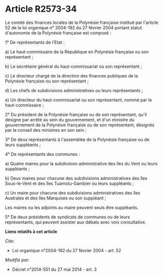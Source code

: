 # Article R2573-34

Le comité des finances locales de la Polynésie française institué par l'article 52 de la loi organique n° 2004-192 du 27
février 2004 portant statut d'autonomie de la Polynésie française est composé :

1° De représentants de l'Etat :

a) Le haut-commissaire de la République en Polynésie française ou son représentant ;

b) Le secrétaire général du haut-commissariat ou son représentant ;

c) Le directeur chargé de la direction des finances publiques de la Polynésie française ou son représentant ;

d) Les chefs de subdivisions administratives ou leurs représentants ;

e) Un directeur du haut-commissariat ou son représentant, nommé par le haut-commissaire ;

2° Du président de la Polynésie française ou de son représentant, qu'il désigne par arrêté au sein du gouvernement, et d'un
ministre du gouvernement de la Polynésie française ou de son représentant, désignés par le conseil des ministres en son
sein ;

3° De deux représentants à l'assemblée de la Polynésie française ou de leurs suppléants ;

4° De représentants des communes :

a) Quatre maires pour la subdivision administrative des îles du Vent ou leurs suppléants ;

b) Deux maires pour chacune des subdivisions administratives des îles Sous-le-Vent et des îles Tuamotu-Gambier ou leurs
suppléants ;

c) Un maire pour chacune des subdivisions administratives des îles Australes et des îles Marquises ou son suppléant ;

Les maires ou les adjoints au maire peuvent seuls être suppléants.

5° De deux présidents de syndicats de communes ou de leurs représentants, qui peuvent assister aux débats avec voix
consultative.

**Liens relatifs à cet article**

_Cite_:

  - Loi organique n°2004-192 du 27 février 2004 - art. 52

_Modifié par_:

  - Décret n°2014-551 du 27 mai 2014 - art. 3
